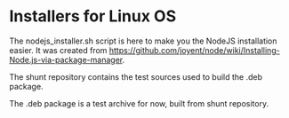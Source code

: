 Installers for Linux OS
=======================

The nodejs_installer.sh script is here to make you the NodeJS installation easier.
It was created from https://github.com/joyent/node/wiki/Installing-Node.js-via-package-manager.

The shunt repository contains the test sources used to build the .deb package.

The .deb package is a test archive for now, built from shunt repository.
